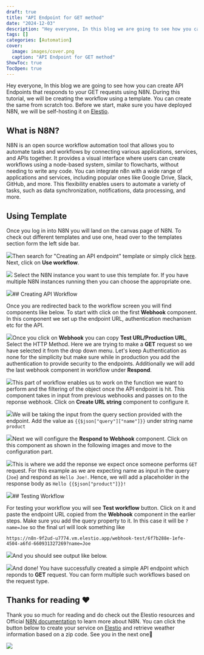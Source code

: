 ```yaml
---
draft: true
title: "API Endpoint for GET method"
date: "2024-12-03"
description: "Hey everyone, In this blog we are going to see how you can create API Endpoints that responds to your GET requests using N8N. During this tutorial, we will be creating the workflow using a template. You can create the same from scratch too. Before we start, make sure you"
tags: []
categories: [Automation]
cover:
  image: images/cover.png
  caption: "API Endpoint for GET method"
ShowToc: true
TocOpen: true
---
```



Hey everyone, In this blog we are going to see how you can create API Endpoints that responds to your GET requests using N8N. During this tutorial, we will be creating the workflow using a template. You can create the same from scratch too. Before we start, make sure you have deployed N8N, we will be self\-hosting it on [Elestio](https://elest.io/open-source/n8n?ref=blog.elest.io).

## What is N8N?

N8N is an open source workflow automation tool that allows you to automate tasks and workflows by connecting various applications, services, and APIs together. It provides a visual interface where users can create workflows using a node\-based system, similar to flowcharts, without needing to write any code. You can integrate n8n with a wide range of applications and services, including popular ones like Google Drive, Slack, GitHub, and more. This flexibility enables users to automate a variety of tasks, such as data synchronization, notifications, data processing, and more.

## Using Template

Once you log in into N8N you will land on the canvas page of N8N. To check out different templates and use one, head over to the templates section form the left side bar. 

![](https://blog.elest.io/content/images/2024/04/Screenshot-2024-04-26-at-2.04.47-PM.jpg)Then search for "Creating an API endpoint" template or simply click [here](https://n8n.io/workflows/1750-creating-an-api-endpoint/?ref=blog.elest.io). Next, click on **Use workflow**.

![](https://blog.elest.io/content/images/2024/04/Screenshot-2024-04-26-at-1.58.17-PM.jpg) Select the N8N instance you want to use this template for. If you have multiple N8N instances running then you can choose the appropriate one.

![](https://blog.elest.io/content/images/2024/04/Screenshot-2024-04-26-at-1.59.17-PM.jpg)## Creating API Workflow

Once you are redirected back to the workflow screen you will find components like below. To start with click on the first **Webhook** component. In this component we set up the endpoint URL, authentication mechanism etc for the API.

![](https://blog.elest.io/content/images/2024/04/Screenshot-2024-04-26-at-8.08.13-PM.jpg)Once you click on **Webhook** you can copy **Test URL/Production URL**, Select the HTTP Method. Here we are trying to make a **GET** request so we have selected it from the drop down menu. Let's keep Authentication as none for the simplicity but make sure while in production you add the authentication to provide security to the endpoints. Additionally we will add the last webhook component in workflow under **Respond**.

![](https://blog.elest.io/content/images/2024/04/Screenshot-2024-04-26-at-2.42.30-PM-1.jpg)This part of workflow enables us to work on the function we want to perform and the filtering of the object once the API endpoint is hit. This component takes in input from previous webhooks and passes on to the reponse webhook. Click on **Create URL string** component to configure it.

![](https://blog.elest.io/content/images/2024/04/Screenshot-2024-04-26-at-2.39.19-PM-1.jpg)We will be taking the input from the query section provided with the endpoint. Add the value as `{{$json["query"]["name"]}}` under string name `product`

![](https://blog.elest.io/content/images/2024/04/Screenshot-2024-04-26-at-2.39.53-PM-1.jpg)Next we will configure the **Respond to Webhook** component. Click on this component as shown in the following images and move to the configuration part.

![](https://blog.elest.io/content/images/2024/04/Screenshot-2024-04-26-at-2.40.54-PM-1.jpg)This is where we add the reponse we expect once someone performs `GET` request. For this example as we are expecting name as input in the query (`Joe`) and respond as `Hello Joe!`. Hence, we will add a placeholder in the response body as `Hello {{$json["product"]}}!`

![](https://blog.elest.io/content/images/2024/04/Screenshot-2024-04-26-at-2.41.16-PM.jpg)## Testing Workflow

For testing your workflow you will see **Test workflow** button. Click on it and paste the endpoint URL copied from the **Webhook** component in the earlier steps. Make sure you add the query property to it. In this case it will be `?name=Joe` so the final url will look something like


```
https://n8n-9f2ud-u7774.vm.elestio.app/webhook-test/6f7b288e-1efe-4504-a6fd-660931327269?name=Joe
```
![](https://blog.elest.io/content/images/2024/04/Screenshot-2024-04-26-at-11.11.00-PM.jpg)And you should see output like below.

![](https://blog.elest.io/content/images/2024/04/Screenshot-2024-04-26-at-2.43.25-PM.jpg)And done! You have successfully created a simple API endpoint which reponds to **GET** request. You can form multiple such workflows based on the request type.

## **Thanks for reading ❤️**

Thank you so much for reading and do check out the Elestio resources and Official [N8N documentation](https://docs.n8n.io/?ref=blog.elest.io) to learn more about N8N. You can click the button below to create your service on [Elestio](https://elest.io/open-source/n8n?ref=blog.elest.io) and retrieve weather information based on a zip code. See you in the next one👋

[![](https://pub-da36157c854648669813f3f76c526c2b.r2.dev/deploy-on-elestio-black.png)](https://elest.io/?ref=blog.elest.io)

